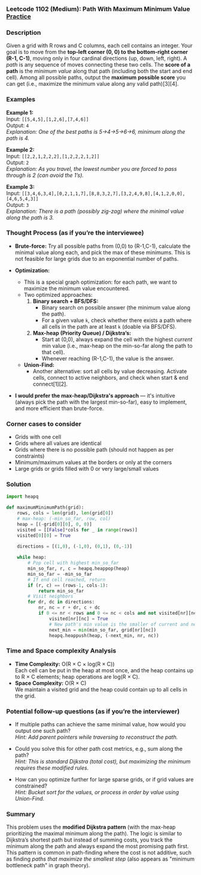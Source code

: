 ### Leetcode 1102 (Medium): Path With Maximum Minimum Value [Practice](https://leetcode.com/problems/path-with-maximum-minimum-value)

### Description  
Given a grid with R rows and C columns, each cell contains an integer. Your goal is to move from the **top-left corner (0, 0) to the bottom-right corner (R-1, C-1)**, moving only in four cardinal directions (up, down, left, right). A *path* is any sequence of moves connecting these two cells. The **score of a path** is the *minimum value* along that path (including both the start and end cell). Among all possible paths, output the **maximum possible score** you can get (i.e., maximize the minimum value along any valid path)[3][4].

### Examples  

**Example 1:**  
Input: `[[5,4,5],[1,2,6],[7,4,6]]`  
Output: `4`  
*Explanation: One of the best paths is 5→4→5→6→6, minimum along the path is 4.*

**Example 2:**  
Input: `[[2,2,1,2,2,2],[1,2,2,2,1,2]]`  
Output: `2`  
*Explanation: As you travel, the lowest number you are forced to pass through is 2 (can avoid the 1’s).*

**Example 3:**  
Input: `[[3,4,6,3,4],[0,2,1,1,7],[8,8,3,2,7],[3,2,4,9,8],[4,1,2,0,0],[4,6,5,4,3]]`  
Output: `3`  
*Explanation: There is a path (possibly zig-zag) where the minimal value along the path is 3.*

### Thought Process (as if you’re the interviewee)  
- **Brute-force:** Try all possible paths from (0,0) to (R-1,C-1), calculate the minimal value along each, and pick the max of these minimums. This is not feasible for large grids due to an exponential number of paths.
- **Optimization:**  
  - This is a special graph optimization: for each path, we want to maximize the minimum value encountered.
  - Two optimized approaches:
    1. **Binary search + BFS/DFS:**  
       - Binary search on possible answer (the minimum value along the path).
       - For a given value `k`, check whether there exists a path where all cells in the path are at least `k` (doable via BFS/DFS).
    2. **Max-heap (Priority Queue) / Dijkstra’s:**  
       - Start at (0,0), always expand the cell with the highest *current* min value (i.e., max-heap on the min-so-far along the path to that cell).
       - Whenever reaching (R-1,C-1), the value is the answer.
  - **Union-Find:**  
    - Another alternative: sort all cells by value decreasing. Activate cells, connect to active neighbors, and check when start & end connect[1][2].

- **I would prefer the max-heap/Dijkstra's approach** — it's intuitive (always pick the path with the largest min-so-far), easy to implement, and more efficient than brute-force.

### Corner cases to consider  
- Grids with one cell
- Grids where all values are identical
- Grids where there is no possible path (should not happen as per constraints)
- Minimum/maximum values at the borders or only at the corners
- Large grids or grids filled with 0 or very large/small values

### Solution

```python
import heapq

def maximumMinimumPath(grid):
    rows, cols = len(grid), len(grid[0])
    # max-heap: (-min_so_far, row, col)
    heap = [(-grid[0][0], 0, 0)]
    visited = [[False]*cols for _ in range(rows)]
    visited[0][0] = True

    directions = [(1,0), (-1,0), (0,1), (0,-1)]
    
    while heap:
        # Pop cell with highest min_so_far
        min_so_far, r, c = heapq.heappop(heap)
        min_so_far = -min_so_far
        # If end cell reached, return
        if (r, c) == (rows-1, cols-1):
            return min_so_far
        # Visit neighbors
        for dr, dc in directions:
            nr, nc = r + dr, c + dc
            if 0 <= nr < rows and 0 <= nc < cols and not visited[nr][nc]:
                visited[nr][nc] = True
                # New path's min value is the smaller of current and new cell
                next_min = min(min_so_far, grid[nr][nc])
                heapq.heappush(heap, (-next_min, nr, nc))
```

### Time and Space complexity Analysis  

- **Time Complexity:** O(R × C × log(R × C))  
  Each cell can be put in the heap at most once, and the heap contains up to R × C elements; heap operations are log(R × C).
- **Space Complexity:** O(R × C)  
  We maintain a visited grid and the heap could contain up to all cells in the grid.

### Potential follow-up questions (as if you’re the interviewer)  

- If multiple paths can achieve the same minimal value, how would you output one such path?  
  *Hint: Add parent pointers while traversing to reconstruct the path.*

- Could you solve this for other path cost metrics, e.g., sum along the path?  
  *Hint: This is standard Dijkstra (total cost), but maximizing the minimum requires these modified rules.*

- How can you optimize further for large sparse grids, or if grid values are constrained?  
  *Hint: Bucket sort for the values, or process in order by value using Union-Find.*

### Summary
This problem uses the **modified Dijkstra pattern** (with the max-heap prioritizing the maximal minimum along the path). The logic is similar to Dijkstra’s shortest path but instead of summing costs, you track the minimum along the path and always expand the most promising path first. This pattern is common in path-finding where the cost is not additive, such as finding *paths that maximize the smallest step* (also appears as "minimum bottleneck path" in graph theory).